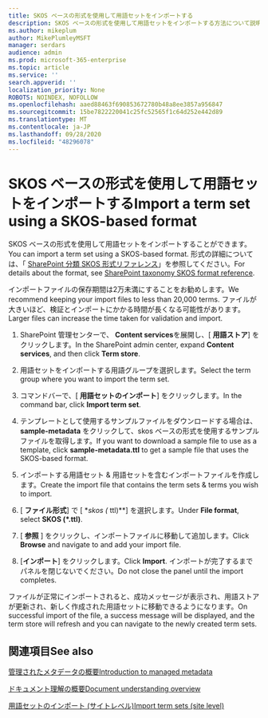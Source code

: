 ```yaml
---
title: SKOS ベースの形式を使用して用語セットをインポートする
description: SKOS ベースの形式を使用して用語セットをインポートする方法について説明します。
ms.author: mikeplum
author: MikePlumleyMSFT
manager: serdars
audience: admin
ms.prod: microsoft-365-enterprise
ms.topic: article
ms.service: ''
search.appverid: ''
localization_priority: None
ROBOTS: NOINDEX, NOFOLLOW
ms.openlocfilehash: aaed88463f690853672780b48a8ee3857a956847
ms.sourcegitcommit: 15be7822220041c25fc52565f1c64d252e442d89
ms.translationtype: MT
ms.contentlocale: ja-JP
ms.lasthandoff: 09/28/2020
ms.locfileid: "48296078"
---
```

# <a name="import-a-term-set-using-a-skos-based-format"></a><span data-ttu-id="757a2-103">SKOS ベースの形式を使用して用語セットをインポートする</span><span class="sxs-lookup"><span data-stu-id="757a2-103">Import a term set using a SKOS-based format</span></span>

<span data-ttu-id="757a2-104">SKOS ベースの形式を使用して用語セットをインポートすることができます。</span><span class="sxs-lookup"><span data-stu-id="757a2-104">You can import a term set using a SKOS-based format.</span></span> <span data-ttu-id="757a2-105">形式の詳細については、「 [SharePoint 分類 SKOS 形式リファレンス](skos-format-reference.md)」を参照してください。</span><span class="sxs-lookup"><span data-stu-id="757a2-105">For details about the format, see [SharePoint taxonomy SKOS format reference](skos-format-reference.md).</span></span>

<span data-ttu-id="757a2-106">インポートファイルの保存期間は2万未満にすることをお勧めします。</span><span class="sxs-lookup"><span data-stu-id="757a2-106">We recommend keeping your import files to less than 20,000 terms.</span></span> <span data-ttu-id="757a2-107">ファイルが大きいほど、検証とインポートにかかる時間が長くなる可能性があります。</span><span class="sxs-lookup"><span data-stu-id="757a2-107">Larger files can increase the time taken for validation and import.</span></span>

1. <span data-ttu-id="757a2-108">SharePoint 管理センターで、 **Content services**を展開し、[ **用語ストア**] をクリックします。</span><span class="sxs-lookup"><span data-stu-id="757a2-108">In the SharePoint admin center, expand **Content services**, and then click **Term store**.</span></span>

2. <span data-ttu-id="757a2-109">用語セットをインポートする用語グループを選択します。</span><span class="sxs-lookup"><span data-stu-id="757a2-109">Select the term group where you want to import the term set.</span></span>

3. <span data-ttu-id="757a2-110">コマンドバーで、[ **用語セットのインポート**] をクリックします。</span><span class="sxs-lookup"><span data-stu-id="757a2-110">In the command bar, click **Import term set**.</span></span>
 
4.  <span data-ttu-id="757a2-111">テンプレートとして使用するサンプルファイルをダウンロードする場合は、 **sample-metadata** をクリックして、skos ベースの形式を使用するサンプルファイルを取得します。</span><span class="sxs-lookup"><span data-stu-id="757a2-111">If you want to download a sample file to use as a template, click **sample-metadata.ttl** to get a sample file that uses the SKOS-based format.</span></span>
 
5.  <span data-ttu-id="757a2-112">インポートする用語セット & 用語セットを含むインポートファイルを作成します。</span><span class="sxs-lookup"><span data-stu-id="757a2-112">Create the import file that contains the term sets & terms you wish to import.</span></span>

6.  <span data-ttu-id="757a2-113">[ **ファイル形式**] で [ \**skos (* ttl)\*\*] を選択します。</span><span class="sxs-lookup"><span data-stu-id="757a2-113">Under **File format**, select **SKOS (\*.ttl)**.</span></span>

7.  <span data-ttu-id="757a2-114">[ **参照** ] をクリックし、インポートファイルに移動して追加します。</span><span class="sxs-lookup"><span data-stu-id="757a2-114">Click **Browse** and navigate to and add your import file.</span></span>

8.  <span data-ttu-id="757a2-115">[**インポート**] をクリックします。</span><span class="sxs-lookup"><span data-stu-id="757a2-115">Click **Import**.</span></span> <span data-ttu-id="757a2-116">インポートが完了するまでパネルを閉じないでください。</span><span class="sxs-lookup"><span data-stu-id="757a2-116">Do not close the panel until the import completes.</span></span>

<span data-ttu-id="757a2-117">ファイルが正常にインポートされると、成功メッセージが表示され、用語ストアが更新され、新しく作成された用語セットに移動できるようになります。</span><span class="sxs-lookup"><span data-stu-id="757a2-117">On successful import of the file, a success message will be displayed, and the term store will refresh and you can navigate to the newly created term sets.</span></span>

## <a name="see-also"></a><span data-ttu-id="757a2-118">関連項目</span><span class="sxs-lookup"><span data-stu-id="757a2-118">See also</span></span>

[<span data-ttu-id="757a2-119">管理されたメタデータの概要</span><span class="sxs-lookup"><span data-stu-id="757a2-119">Introduction to managed metadata</span></span>](https://docs.microsoft.com/sharepoint/managed-metadata)

[<span data-ttu-id="757a2-120">ドキュメント理解の概要</span><span class="sxs-lookup"><span data-stu-id="757a2-120">Document understanding overview</span></span>](document-understanding-overview.md)

[<span data-ttu-id="757a2-121">用語セットのインポート (サイトレベル)</span><span class="sxs-lookup"><span data-stu-id="757a2-121">Import term sets (site level)</span></span>](https://support.microsoft.com/office/168fbc86-7fce-4288-9a1f-b83fc3921c18)